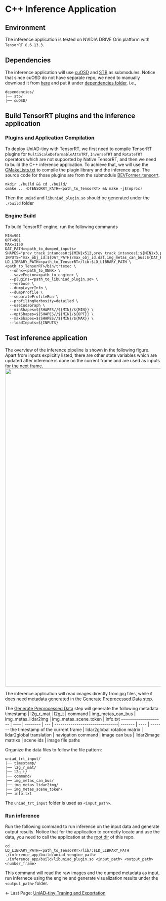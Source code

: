 # C++ Inference Application

## Environment
The inference application is tested on NVIDIA DRIVE Orin platform with `TensorRT 8.6.13.3`.
## Dependencies
The inference application will use [cuOSD](https://github.com/NVIDIA-AI-IOT/Lidar_AI_Solution/tree/master/libraries/cuOSD) and [STB](https://github.com/nothings/stb) as submodules. Notice that since cuOSD do not have separate repo, we need to manually download it from [here](https://github.com/NVIDIA-AI-IOT/Lidar_AI_Solution/tree/master/libraries/cuOSD) and put it under [dependencies folder](./dependencies/), i.e.,
```
dependencies/
|── stb/
|── cuOSD/
```
## Build TensorRT plugins and the inference application

### Plugins and Application Compilation
To deploy UniAD-tiny with TensorRT, we first need to compile TensorRT plugins for `MultiScaleDeformableAttnTRT`, `InverseTRT` and `RotateTRT` operators which are not supported by Native TensorRT, and then we need to build the C++ inference application. To achieve that, we will use the [CMakeLists.txt](./CMakeLists.txt) to compile the plugin library and the inference app. The source code for those plugins are from the submodule [BEVFormer_tensorrt](https://github.com/DerryHub/BEVFormer_tensorrt/tree/main).
```
mkdir ./build && cd ./build/
cmake .. -DTENSORRT_PATH=<path_to_TensorRT> && make -j$(nproc)
```

Then the ```uniad``` and ```libuniad_plugin.so``` should be generated under the ```./build``` folder


### Engine Build
To build TensorRT engine, run the following commands
```
MIN=901
OPT=901
MAX=1150
DAT_PATH=<path_to_dumped_inputs>
SHAPES="prev_track_intances0:${MIN}x512,prev_track_intances1:${MIN}x3,prev_track_intances3:${MIN},prev_track_intances4:${MIN},prev_track_intances5:${MIN},prev_track_intances6:${MIN},prev_track_intances8:${MIN},prev_track_intances9:${MIN}x10,prev_track_intances11:${MIN}x4x256,prev_track_intances12:${MIN}x4,prev_track_intances13:${MIN}"
INPUTS="max_obj_id:${DAT_PATH}/max_obj_id.dat,img_metas_can_bus:${DAT_PATH}/img_metas_can_bus.dat,img_metas_lidar2img:${DAT_PATH}/img_metas_lidar2img.dat,img:${DAT_PATH}/img.dat,use_prev_bev:${DAT_PATH}/use_prev_bev.dat,prev_bev:${DAT_PATH}/prev_bev.dat,command:${DAT_PATH}/command.dat,timestamp:${DAT_PATH}/timestamp.dat,l2g_r_mat:${DAT_PATH}/l2g_r_mat.dat,l2g_t:${DAT_PATH}/l2g_t.dat,prev_track_intances0:${DAT_PATH}/prev_track_intances0.dat,prev_track_intances1:${DAT_PATH}/prev_track_intances1.dat,prev_track_intances3:${DAT_PATH}/prev_track_intances3.dat,prev_track_intances4:${DAT_PATH}/prev_track_intances4.dat,prev_track_intances5:${DAT_PATH}/prev_track_intances5.dat,prev_track_intances6:${DAT_PATH}/prev_track_intances6.dat,prev_track_intances8:${DAT_PATH}/prev_track_intances8.dat,prev_track_intances9:${DAT_PATH}/prev_track_intances9.dat,prev_track_intances11:${DAT_PATH}/prev_track_intances11.dat,prev_track_intances12:${DAT_PATH}/prev_track_intances12.dat,prev_track_intances13:${DAT_PATH}/prev_track_intances13.dat,prev_timestamp:${DAT_PATH}/prev_timestamp.dat,prev_l2g_r_mat:${DAT_PATH}/prev_l2g_r_mat.dat,prev_l2g_t:${DAT_PATH}/prev_l2g_t.dat"
LD_LIBRARY_PATH=<path_to_TensorRT>/lib:$LD_LIBRARY_PATH \
<path_to_TensorRT>/bin/trtexec \
  --onnx=<path_to_ONNX> \
  --saveEngine=<path_to_engine> \
  --plugins=<path_to_libuniad_plugin.so> \
  --verbose \
  --dumpLayerInfo \
  --dumpProfile \
  --separateProfileRun \
  --profilingVerbosity=detailed \
  --useCudaGraph \
  --minShapes=${SHAPES//${MIN}/${MIN}} \
  --optShapes=${SHAPES//${MIN}/${OPT}} \
  --maxShapes=${SHAPES//${MIN}/${MAX}} \
  --loadInputs=${INPUTS}
```

## Test inference application
The overview of the inference pipeline is shown in the following figure. Apart from inputs explicitly listed, there are other state variables which are updated after inference is done on the current frame and are used as inputs for the next frame.
<img src="../assets/engine_infer.png" width="1024">

The inference application will read images directly from jpg files, while it does need metadata generated in the [Generate Preprocessed Data](../documents/data_prep.md#generate-preprocessed-data) step. 

The [Generate Preprocessed Data](../documents/data_prep.md#generate-preprocessed-data) step will generate the following metadata:
timestamp    | l2g_r_mat | l2g_t | command | img_metas_can_bus | img_metas_lidar2img | img_metas_scene_token | info.txt
--------------------- | ---- | -------- | --- | --------------------------------| ------- | ---- | -------
the timestamp of the current frame | lidar2global rotation matrix | lidar2global translation | navigation command | image can bus | lidar2image matrixs | scene ids | image file paths 

Organize the data files to follow the file pattern:
```
uniad_trt_input/
|── timestamp/
|── l2g_r_mat/
|── l2g_t/
|── command/
|── img_metas_can_bus/
|── img_metas_lidar2img/
|── img_metas_scene_token/
|── info.txt
```

The ```uniad_trt_input``` folder is used as ```<input_path>```.


### Run inference
Run the following command to run inference on the input data and generate output results. Notice that for the application to correctly locate and use the data, you need to call the application at the [root dir](../) of this repo.
```
cd ..
LD_LIBRARY_PATH=<path_to_TensorRT>/lib/:$LD_LIBRARY_PATH ./inference_app/build/uniad <engine_path> ./inference_app/build/libuniad_plugin.so <input_path> <output_path> <number_frame>
```
This command will read the raw images and the dumped metadata as input, run infernece using the engine and generate visualization results under the ```<output_path>``` folder.

<- Last Page: [UniAD-tiny Traning and Exportation](../documents/train_export.md)
